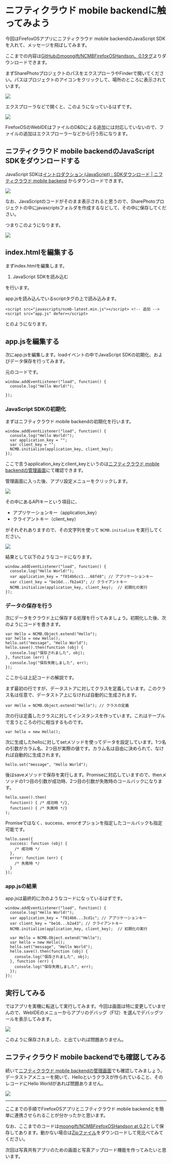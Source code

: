 # ニフティクラウド mobile backendに触ってみよう

今回はFirefoxOSアプリにニフティクラウド mobile backendのJavaScript SDKを入れて、メッセージを飛ばしてみます。

ここまでの内容は[GitHubのmoongift/NCMBFirefoxOSHandson、0.1タグ](https://github.com/moongift/NCMBFirefoxOSHandson/archive/0.1.zip)よりダウンロードできます。

まずSharePhotoプロジェクトのパスをエクスプローラやFinderで開いてください。パスはプロジェクトのアイコンをクリックして、場所のところに表示されています。

![](images/project-path.png)

エクスプローラなどで開くと、このようになっているはずです。

![](images/project-files.png)

FirefoxOSのWebIDEはファイルのD&Dによる追加には対応していないので、ファイルの追加はエクスプローラーなどから行う形になります。

## ニフティクラウド mobile backendのJavaScript SDKをダウンロードする

JavaScript SDKは[イントロダクション (JavaScript) : SDKダウンロード | ニフティクラウド mobile backend](http://mb.cloud.nifty.com/doc/current/introduction/sdkdownload_javascript.html) からダウンロードできます。

![](images/download-javascript.png)

なお、JavaScriptのコードがそのまま表示されると思うので、SharePhotoプロジェクトの中にjavascriptsフォルダを作成するなどして、その中に保存してください。

つまりこのようになります。

![](images/sdk-downloaded.png)

## index.htmlを編集する

まずindex.htmlを編集します。

1. JavaScript SDKを読み込む

を行います。

app.jsを読み込んでいるscriptタグの上で読み込みます。

```
<script src="javascripts/ncmb-latest.min.js"></script> <!-- 追加 -->
<script src="app.js" defer></script>
```

とのようになります。

## app.jsを編集する

次にapp.jsを編集します。loadイベントの中でJavaScript SDKの初期化、およびデータ保存を行ってみます。

元のコードです。

```
window.addEventListener("load", function() {
  console.log("Hello World!");
  
});
```

### JavaScript SDKの初期化

まずはニフティクラウド mobile backendの初期化を行います。

```
window.addEventListener("load", function() {
  console.log("Hello World!");
  var application_key = "";
  var client_key = "";
  NCMB.initialize(application_key, client_key);  
});
```

ここで言うapplication_keyとclient_keyというのは[ニフティクラウド mobile backendの管理画面](http://console.mb.cloud.nifty.com/)にて確認できます。

管理画面に入った後、アプリ設定メニューをクリックします。

![](images/ncmb-dashboard.png)

その中にあるAPIキーという項目に、

- アプリケーションキー（application_key）
- クライアントキー（client_key）

がそれぞれありますので、その文字列を使って `NCMB.initialize` を実行してください。

![](images/ncmb-app-setting.png)

結果として以下のようなコードになります。

```
window.addEventListener("load", function() {
  console.log("Hello World!");
  var application_key = "f814b6cc1...68f48"; // アプリケーションキー
  var client_key = "be16d...fb2a43"; // クライアントキー
  NCMB.initialize(application_key, client_key);  // 初期化の実行
});
```

### データの保存を行う

次にデータをクラウド上に保存する処理を行ってみましょう。初期化した後、次のようにコードを書きます。

```
var Hello = NCMB.Object.extend("Hello");
var hello = new Hello();
hello.set("message", "Hello World");
hello.save().then(function (obj) {
  console.log("保存されました", obj);}, function (err) {
  console.log("保存失敗しました", err);});
```

ここからは上記コードの解説です。

まず最初の行ですが、データストアに対してクラスを定義しています。このクラス名は任意で、データストア上になければ自動的に生成されます。

```
var Hello = NCMB.Object.extend("Hello"); // クラスの定義
```

次の行は定義したクラスに対してインスタンスを作っています。これはテーブルで言うところの行に相当するものです。

```
var hello = new Hello();
```

次に生成したhelloに対してsetメソッドを使ってデータを設定しています。1つ名の引数がカラム名、2つ目が実際の値です。カラム名は自由に決められて、なければ自動的に生成されます。

```
hello.set("message", "Hello World");
```

後はsaveメソッドで保存を実行します。Promiseに対応していますので、thenメソッドの1つ目の引数が成功時、2つ目の引数が失敗時のコールバックになります。

```
hello.save().then(
  function() { /* 成功時 */}, 
  function() { /* 失敗時 */}
);
```

Promiseではなく、success、errorオプションを指定したコールバックも指定可能です。

```
hello.save({
  success: function (obj) {
  	/* 成功時 */  },
  error: function (err) {
  	/* 失敗時 */  }
});
```

### app.jsの結果

app.jsは最終的に次のようなコードになっているはずです。

```
window.addEventListener("load", function() {
  console.log("Hello World!");
  var application_key = "f814b6...3cd1c"; // アプリケーションキー
  var client_key = "be16...b2a43"; // クライアントキー
  NCMB.initialize(application_key, client_key);  // 初期化の実行  
  
  var Hello = NCMB.Object.extend("Hello");
  var hello = new Hello();
  hello.set("message", "Hello World");
  hello.save().then(function (obj) {
    console.log("保存されました", obj);
  }, function (err) {
    console.log("保存失敗しました", err);
  });
});
```

## 実行してみる

ではアプリを実機に転送して実行してみます。今回は画面は特に変更していませんので、WebIDEのメニューからアプリのデバッグ（F12）を選んでデバッグツールを表示してみます。

![](images/webide-debug.png)

このように保存されました、と出ていれば問題ありません。

## ニフティクラウド mobile backendでも確認してみる

続いて[ニフティクラウド mobile backendの管理画面](https://console.mb.cloud.nifty.com/)でも確認してみましょう。データストアメニューを開いて、Helloというクラスが作られていること、そのレコードにHello Worldがあれば問題ありません。

![](images/ncmb-datastore.png)

----

ここまでの手順でFirefoxOSアプリとニフティクラウド mobile backendとを簡単に連携させられることが分かったかと思います。

なお、ここまでのコードは[moongift/NCMBFirefoxOSHandson at 0.2](https://github.com/moongift/NCMBFirefoxOSHandson/tree/0.2)として保存してあります。動かない場合は[Zipファイル](https://github.com/moongift/NCMBFirefoxOSHandson/archive/0.2.zip)をダウンロードして見比べてみてください。

次回は写真共有アプリのための画面と写真アップロード機能を作ってみたいと思います。


